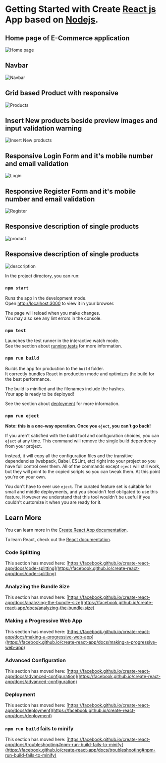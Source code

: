 # Getting Started with Create [React js](https://github.com/mizanurhasan0/nodejs/tree/main/e-commerce) App based on  [Nodejs](https://github.com/mizanurhasan0/nodejs/tree/main/e-commerce).


## Home page of E-Commerce application 
![Home page](https://github.com/mizanurhasan0/nodejs/blob/6db0cf1628b26150d90349a9cbe728a77f4977a3/e-commerce/images/photo/home%20page%20overlay.PNG "Home page")

## Navbar 
![Navbar](https://github.com/mizanurhasan0/nodejs/blob/6db0cf1628b26150d90349a9cbe728a77f4977a3/e-commerce/images/photo/navbar.PNG "Navbar")

## Grid based Product with responsive 
![Products](https://github.com/mizanurhasan0/nodejs/blob/6db0cf1628b26150d90349a9cbe728a77f4977a3/e-commerce/images/photo/grid%20products.PNG "Products")

## Insert New products beside preview images and input validation warning 
![Insert New products](https://github.com/mizanurhasan0/nodejs/blob/6db0cf1628b26150d90349a9cbe728a77f4977a3/e-commerce/images/photo/add%20Product%20panel.PNG "Add Product")

## Responsive Login Form and it's mobile number and email validation 
![Login](https://github.com/mizanurhasan0/nodejs/blob/6db0cf1628b26150d90349a9cbe728a77f4977a3/e-commerce/images/photo/login%20page.PNG "Login")

## Responsive Register Form and it's mobile number and email validation 
![Register](https://github.com/mizanurhasan0/nodejs/blob/6db0cf1628b26150d90349a9cbe728a77f4977a3/e-commerce/images/photo/resgistration%20form.PNG "Register")

## Responsive description of single products 
![product](https://github.com/mizanurhasan0/nodejs/blob/6db0cf1628b26150d90349a9cbe728a77f4977a3/e-commerce/images/photo/single%20product%20description.PNG "product")


## Responsive description of single products 
![desccription](https://github.com/mizanurhasan0/nodejs/blob/6db0cf1628b26150d90349a9cbe728a77f4977a3/e-commerce/images/photo/cart%20description.PNG "description")


In the project directory, you can run:

### `npm start`

Runs the app in the development mode.\
Open [http://localhost:3000](http://localhost:3000) to view it in your browser.

The page will reload when you make changes.\
You may also see any lint errors in the console.

### `npm test`

Launches the test runner in the interactive watch mode.\
See the section about [running tests](https://facebook.github.io/create-react-app/docs/running-tests) for more information.

### `npm run build`

Builds the app for production to the `build` folder.\
It correctly bundles React in production mode and optimizes the build for the best performance.

The build is minified and the filenames include the hashes.\
Your app is ready to be deployed!

See the section about [deployment](https://facebook.github.io/create-react-app/docs/deployment) for more information.

### `npm run eject`

**Note: this is a one-way operation. Once you `eject`, you can't go back!**

If you aren't satisfied with the build tool and configuration choices, you can `eject` at any time. This command will remove the single build dependency from your project.

Instead, it will copy all the configuration files and the transitive dependencies (webpack, Babel, ESLint, etc) right into your project so you have full control over them. All of the commands except `eject` will still work, but they will point to the copied scripts so you can tweak them. At this point you're on your own.

You don't have to ever use `eject`. The curated feature set is suitable for small and middle deployments, and you shouldn't feel obligated to use this feature. However we understand that this tool wouldn't be useful if you couldn't customize it when you are ready for it.

## Learn More

You can learn more in the [Create React App documentation](https://facebook.github.io/create-react-app/docs/getting-started).

To learn React, check out the [React documentation](https://reactjs.org/).

### Code Splitting

This section has moved here: [https://facebook.github.io/create-react-app/docs/code-splitting](https://facebook.github.io/create-react-app/docs/code-splitting)

### Analyzing the Bundle Size

This section has moved here: [https://facebook.github.io/create-react-app/docs/analyzing-the-bundle-size](https://facebook.github.io/create-react-app/docs/analyzing-the-bundle-size)

### Making a Progressive Web App

This section has moved here: [https://facebook.github.io/create-react-app/docs/making-a-progressive-web-app](https://facebook.github.io/create-react-app/docs/making-a-progressive-web-app)

### Advanced Configuration

This section has moved here: [https://facebook.github.io/create-react-app/docs/advanced-configuration](https://facebook.github.io/create-react-app/docs/advanced-configuration)

### Deployment

This section has moved here: [https://facebook.github.io/create-react-app/docs/deployment](https://facebook.github.io/create-react-app/docs/deployment)

### `npm run build` fails to minify

This section has moved here: [https://facebook.github.io/create-react-app/docs/troubleshooting#npm-run-build-fails-to-minify](https://facebook.github.io/create-react-app/docs/troubleshooting#npm-run-build-fails-to-minify)
